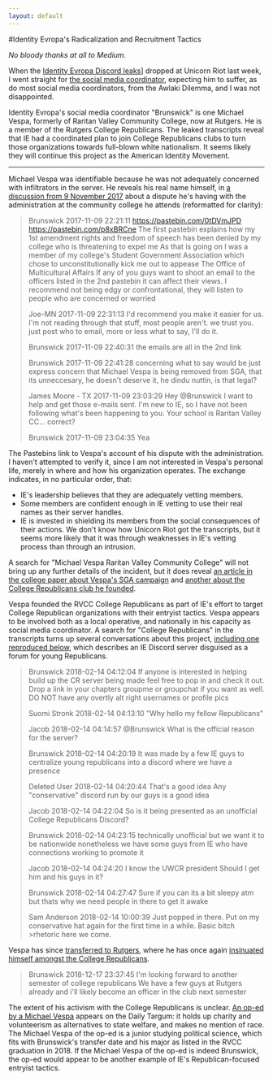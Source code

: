 ```yaml
---
layout: default
---
```

#Identity Evropa's Radicalization and Recruitment Tactics

_No bloody thanks at all to Medium._

When the [Identity Evropa Discord leaks](https://discordleaks.unicornriot.ninja/discord/server/34)] dropped at Unicorn Riot last week, I went straight for [the social media coordinator](https://discordleaks.unicornriot.ninja/discord/view/1364518?q=#msg), expecting him to suffer, as do most social media coordinators, from the Awlaki Dilemma, and I was not disappointed.

Identity Evropa's social media coordinator "Brunswick" is one Michael Vespa, formerly of Raritan Valley Community College, now at Rutgers.  He is a member of the Rutgers College Republicans.  The leaked transcripts reveal that IE had a coordinated plan to join College Republicans clubs to turn those organizations towards full-blown white nationalism.  It seems likely they will continue this project as the American Identity Movement.

***

Michael Vespa was identifiable because he was not adequately concerned with infiltrators in the server.  He reveals his real name himself, in [a discussion from 9 November 2017](https://discordleaks.unicornriot.ninja/discord/view/1396913?q=#msg) about a dispute he's having with the administration at the community college he attends (reformatted for clarity):

>Brunswick
>2017-11-09 22:21:11
>https://pastebin.com/0tDVmJPD
>https://pastebin.com/p8xBRCne
>The first pastebin explains how my 1st amendment rights and freedom of speech has been denied by my college who is threatening to expel me
>As that is going on I was a member of my college's Student Government Association which chose to unconstitutionally kick me out to appease The Office of Multicultural Affairs
>If any of you guys want to shoot an email to the officers listed in the 2nd pastebin it can affect their views. I recommend not being edgy or confrontational, they will listen to people who are concerned or worried
>
>Joe-MN
>2017-11-09 22:31:13
>I'd recommend you make it easier for us.
>I'm not reading through that stuff, most people aren't. we trust you.
>just post who to email, more or less what to say, I'll do it.
>
>Brunswick
>2017-11-09 22:40:31
>the emails are all in the 2nd link
>
>Brunswick
>2017-11-09 22:41:28
>concerning what to say would be just express concern that Michael Vespa is being removed from SGA, that its unneccesary, he doesn't deserve it, he dindu nuttin, is that legal?
>
>James Moore - TX
>2017-11-09 23:03:29
>Hey @Brunswick I want to help and get those e-mails sent. I'm new to IE, so I have not been following what's been happening to you. Your school is Raritan Valley CC... correct?
>
>Brunswick
>2017-11-09 23:04:35
>Yea

The Pastebins link to Vespa's account of his dispute with the administration.  I haven't attempted to verify it, since I am not interested in Vespa's personal life, merely in where and how his organization operates.  The exchange indicates, in no particular order, that:
  * IE's leadership believes that they are adequately vetting members.
  * Some members are confident enough in IE vetting to use their real names as their server handles.
  * IE is invested in shielding its members from the social consequences of their actions.
We don't know how Unicorn Riot got the transcripts, but it seems more likely that it was through weaknesses in IE's vetting process than through an intrusion.

A search for "Michael Vespa Raritan Valley Community College" will not bring up any further details of the incident, but it does reveal [an article in the college paper about Vespa's SGA campaign](http://www.rvcctherecord.com/2017/03/21/sga-election-results/) and [another about the College Republicans club he founded](http://www.rvcctherecord.com/2018/02/19/the-young-republicans-club-rvccs-first-political-club/).

Vespa founded the RVCC College Republicans as part of IE's effort to target College Republican organizations with their entryist tactics.  Vespa appears to be involved both as a local operative, and nationally in his capacity as social media coordinator.  A search for "College Republicans" in the transcripts turns up several conversations about this project, [including one reproduced below](https://discordleaks.unicornriot.ninja/discord/view/1393950?q=#msg), which describes an IE Discord server disguised as a forum for young Republicans.

>Brunswick
>2018-02-14 04:12:04
>If anyone is interested in helping build up the CR server being made feel free to pop in and check it out. Drop a link in your chapters groupme or groupchat if you want as well.
DO NOT have any overtly alt right usernames or profile pics
>
>Suomi Stronk
>2018-02-14 04:13:10
>"Why hello my fellow Republicans"
>
>Jacob
>2018-02-14 04:14:57
>@Brunswick What is the official reason for the server?
>
>Brunswick
>2018-02-14 04:20:19
>It was made by a few IE guys to centralize young republicans into a discord where we have a presence
>
>Deleted User
>2018-02-14 04:20:44
>That's a good idea
>Any "conservative" discord run by our guys is a good idea
>
>Jacob
>2018-02-14 04:22:04
>So is it being presented as an unofficial College Republicans Discord?
>
>Brunswick
>2018-02-14 04:23:15
>technically unofficial but we want it to be nationwide nonetheless
>we have some guys from IE who have connections working to promote it
>
>Jacob
>2018-02-14 04:24:20
>I know the UWCR president
>Should I get him and his guys in it?
>
>Brunswick
>2018-02-14 04:27:47
>Sure if you can
>its a bit sleepy atm but thats why we need people in there to get it awake
>
>Sam Anderson
>2018-02-14 10:00:39
>Just popped in there. Put on my conservative hat again for the first time in a while. Basic bitch >rhetoric here we come.

Vespa has since [transferred to Rutgers](https://discordleaks.unicornriot.ninja/discord/view/1626784?q=rutgers#msg), where he has once again [insinuated himself amongst the College Republicans](https://discordleaks.unicornriot.ninja/discord/view/1549175?q=college+republicans#msg).

>Brunswick
>2018-12-17 23:37:45
>I'm looking forward to another semester of college republicans
>We have a few guys at Rutgers already and i'll likely become an officer in the club next semester

The extent of his activism with the College Republicans is unclear.  [An op-ed by a Michael Vespa](http://www.dailytargum.com/article/2019/03/solution-to-poverty-is-in-individual-acts) appears on the Daily Targum: it holds up charity and volunteerism as alternatives to state welfare, and makes no mention of race.  The Michael Vespa of the op-ed is a junior studying political science, which fits with Brunswick's transfer date and his major as listed in the RVCC graduation in 2018.  If the Michael Vespa of the op-ed is indeed Brunswick, the op-ed would appear to be another example of IE's Republican-focused entryist tactics.
